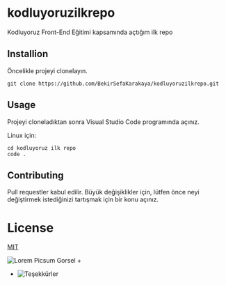 # kodluyoruzilkrepo
Kodluyoruz Front-End Eğitimi kapsamında açtığım ilk repo

## Installion

Öncelikle projeyi clonelayın.

````
git clone https://github.com/BekirSefaKarakaya/kodluyoruzilkrepo.git
````

## Usage ##

Projeyi cloneladıktan sonra Visual Studio Code programında açınız. 

Linux için:

````
cd kodluyoruz ilk repo
code .
````

## Contributing

Pull requestler kabul edilir. Büyük değişiklikler için, lütfen önce neyi değiştirmek istediğinizi tartışmak için bir konu açınız.

# License 

[MIT](https://choosealicense.com/licenses/mit/)

![Lorem Picsum Gorsel](https://picsum.photos/200/300)
+
+ ![Teşekkürler](https://patika.dev)
